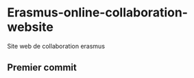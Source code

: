 Erasmus-online-collaboration-website
====================================

Site web de collaboration erasmus

Premier commit
--------------